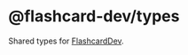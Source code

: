 # @flashcard-dev/types

Shared types for [FlashcardDev](https://github.com/ChrisTowles/flashcards-dev).

